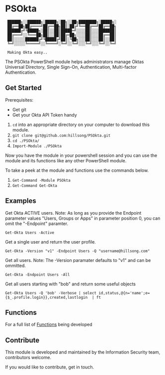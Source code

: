 # PSOkta

```
 ██████╗░░██████╗░█████╗░██╗░░██╗████████╗░█████╗░
 ██╔══██╗██╔════╝██╔══██╗██║░██╔╝╚══██╔══╝██╔══██╗
 ██████╔╝╚█████╗░██║░░██║█████═╝░░░░██║░░░███████║
 ██╔═══╝░░╚═══██╗██║░░██║██╔═██╗░░░░██║░░░██╔══██║
 ██║░░░░░██████╔╝╚█████╔╝██║░╚██╗░░░██║░░░██║░░██║
 ╚═╝░░░░░╚═════╝░░╚════╝░╚═╝░░╚═╝░░░╚═╝░░░╚═╝░░╚═╝

 Making Okta easy..

```

The PSOkta PowerShell module helps administrators manage Oktas Universal Directory, Single Sign-On, Authentication, Multi-factor Authentication.

## Get Started

Prerequisites: 
* Get git
* Get your Okta API Token handy

1. `cd` into an appropriate directory on your computer to download this module.
2. `git clone git@github.com:hillsong/PSOkta.git`
3. `cd ./PSOkta/`
4. `Import-Module ./PSOkta`

Now you have the module in your powershell session and you can use the module and its functions like any other PowerShell module.

To take a peek at the module and functions use the commands below.
1. `Get-Command -Module PSOkta`
1. `Get-Command Get-Okta`

## Examples

Get Okta ACTIVE users.
Note: As long as you provide the Endpoint parameter values "Users, Groups or Apps" in parameter position 0, you can omit the "-Endpoint" paramter.

`Get-Okta Users -Active`

Get a single user and return the user profile.

`Get-Okta -Version "v1" -Endpoint Users -Q "username@hillsong.com"`

Get all users.
Note: The -Version paramater defaults to "v1" and can be ommitted.

`Get-Okta -Endpoint Users -All`

Get all users starting with "bob" and return some useful objects

`Get-Okta Users -Q 'bob' -Verbose | select id,status,@{n='name';e={$_.profile.login}},created,lastlogin  | ft`

## Functions

For a full list of [Functions](Functions.md) being developed

## Contribute
This module is developed and maintained by the Information Security team, contributors welcome.

If you would like to contribute, get in touch.

